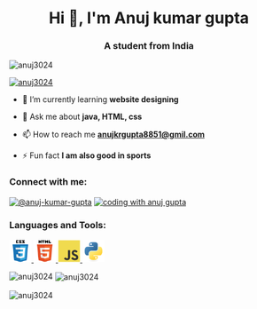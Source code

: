<h1 align="center">Hi 👋, I'm Anuj kumar gupta</h1>
<h3 align="center">A student from India</h3>

<p align="left"> <img src="https://komarev.com/ghpvc/?username=anuj3024&label=Profile%20views&color=0e75b6&style=flat" alt="anuj3024" /> </p>

<p align="left"> <a href="https://github.com/ryo-ma/github-profile-trophy"><img src="https://github-profile-trophy.vercel.app/?username=anuj3024" alt="anuj3024" /></a> </p>

- 🌱 I’m currently learning **website designing**

- 💬 Ask me about **java, HTML, css**

- 📫 How to reach me **anujkrgupta8851@gmil.com**

- ⚡ Fun fact **I am also good in sports**

<h3 align="left">Connect with me:</h3>
<p align="left">
<a href="https://codepen.io/@anuj-kumar-gupta" target="blank"><img align="center" src="https://raw.githubusercontent.com/rahuldkjain/github-profile-readme-generator/master/src/images/icons/Social/codepen.svg" alt="@anuj-kumar-gupta" height="30" width="40" /></a>
<a href="https://www.youtube.com/c/coding with anuj gupta" target="blank"><img align="center" src="https://raw.githubusercontent.com/rahuldkjain/github-profile-readme-generator/master/src/images/icons/Social/youtube.svg" alt="coding with anuj gupta" height="30" width="40" /></a>
</p>

<h3 align="left">Languages and Tools:</h3>
<p align="left"> <a href="https://www.w3schools.com/css/" target="_blank" rel="noreferrer"> <img src="https://raw.githubusercontent.com/devicons/devicon/master/icons/css3/css3-original-wordmark.svg" alt="css3" width="40" height="40"/> </a> <a href="https://www.w3.org/html/" target="_blank" rel="noreferrer"> <img src="https://raw.githubusercontent.com/devicons/devicon/master/icons/html5/html5-original-wordmark.svg" alt="html5" width="40" height="40"/> </a> <a href="https://developer.mozilla.org/en-US/docs/Web/JavaScript" target="_blank" rel="noreferrer"> <img src="https://raw.githubusercontent.com/devicons/devicon/master/icons/javascript/javascript-original.svg" alt="javascript" width="40" height="40"/> </a> <a href="https://www.python.org" target="_blank" rel="noreferrer"> <img src="https://raw.githubusercontent.com/devicons/devicon/master/icons/python/python-original.svg" alt="python" width="40" height="40"/> </a> </p>

<p><img align="left" src="https://github-readme-stats.vercel.app/api/top-langs?username=anuj3024&show_icons=true&locale=en&layout=compact" alt="anuj3024" /></p>

<p>&nbsp;<img align="center" src="https://github-readme-stats.vercel.app/api?username=anuj3024&show_icons=true&locale=en" alt="anuj3024" /></p>

<p><img align="center" src="https://github-readme-streak-stats.herokuapp.com/?user=anuj3024&" alt="anuj3024" /></p>

